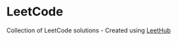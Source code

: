 # LeetCode
Collection of LeetCode solutions - Created using [LeetHub](https://github.com/QasimWani/LeetHub)
